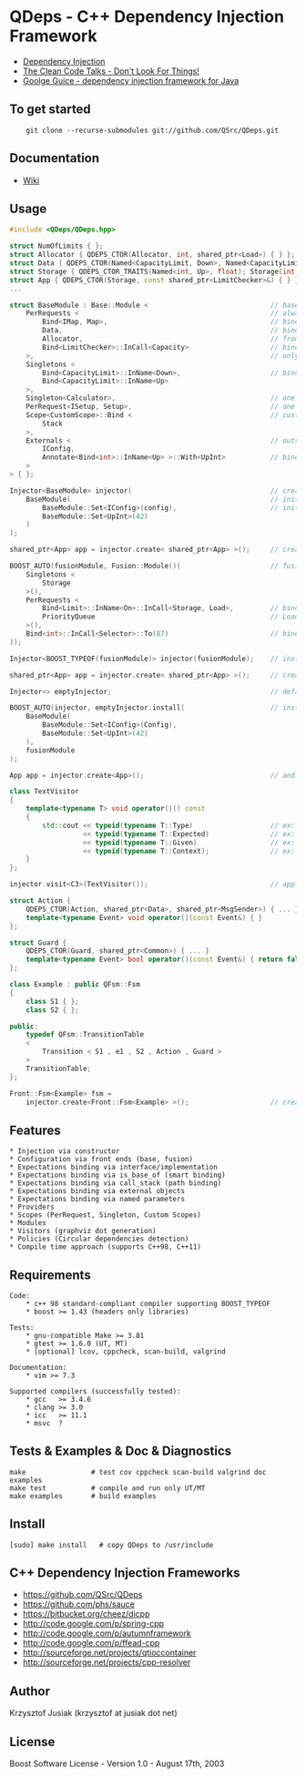 QDeps - C++ Dependency Injection Framework
================================
* [Dependency Injection](http://en.wikipedia.org/wiki/Dependency_injection)
* [The Clean Code Talks - Don't Look For Things!](http://www.youtube.com/watch?v=RlfLCWKxHJ0&feature=BFa&list=PLED6CA927B41FF5BD)
* [Goolge Guice - dependency injection framework for Java ](http://code.google.com/p/google-guice/)

To get started
-----
        git clone --recurse-submodules git://github.com/QSrc/QDeps.git

Documentation
-----
* [Wiki](http://qsrc.github.com/QDeps)

Usage
-----

``` C++
#include <QDeps/QDeps.hpp>

struct NumOfLimits { };
struct Allocator { QDEPS_CTOR(Allocator, int, shared_ptr<Load>) { } };
struct Data { QDEPS_CTOR(Named<CapacityLimit, Down>, Named<CapacityLimit, Up>) { } };
struct Storage { QDEPS_CTOR_TRAITS(Named<int, Up>, float); Storage(int, float) { } };
struct App { QDEPS_CTOR(Storage, const shared_ptr<LimitChecker>&) { } };
...
```

``` C++
struct BaseModule : Base::Module <                              // base module : type
    PerRequests <                                               // always new instance
        Bind<IMap, Map>,                                        // bind IMap to Map implementation
        Data,                                                   // bind Data to interface
        Allocator,                                              // from which Data is inhereting
        Bind<LimitChecker>::InCall<Capacity>                    // bind implementation LimitChecker
    >,                                                          // only when Capacity class is created
    Singletons <
        Bind<CapacityLimit>::InName<Down>,                      // bind using Named parameter
        Bind<CapacityLimit>::InName<Up>
    >,
    Singleton<Calculator>,                                      // one line notation - Singleton
    PerRequest<ISetup, Setup>,                                  // one line notation - PerRequest
    Scope<CustomScope>::Bind <                                  // custom scope
        Stack
    >,
    Externals <                                                 // outside objects
        IConfig,
        Annotate<Bind<int>::InName<Up> >::With<UpInt>           // bind to annotation - simplify setting
    >
> { };

Injector<BaseModule> injector(                                  // create injector from 2 modules
    BaseModule(                                                 // initialize BaseModule externals
        BaseModule::Set<IConfig>(config),                       // initialize IConfig by Config
        BaseModule::Set<UpInt>(42)
    )
);

shared_ptr<App> app = injector.create< shared_ptr<App> >();     // create App as shared_ptr
```

``` C++
BOOST_AUTO(fusionModule, Fusion::Module()(                      // fusion module : object
    Singletons <
        Storage
    >(),
    PerRequests <
        Bind<Limit>::InName<On>::InCall<Storage, Load>,         // bind (in name) only when Storage and
        PriorityQueue                                           // Load were created in given order
    >(),
    Bind<int>::InCall<Selector>::To(87)                         // bind external value
));

Injector<BOOST_TYPEOF(fusionModule)> injector(fusionModule);    // install fusion module

shared_ptr<App> app = injector.create< shared_ptr<App> >();     // create App as shared_ptr
```

``` C++
Injector<> emptyInjector;                                       // default empty injector

BOOST_AUTO(injector, emptyInjector.install(                     // install 2 modules
    BaseModule(
        BaseModule::Set<IConfig>(Config),
        BaseModule::Set<UpInt>(42)
    ),
    fusionModule
);

App app = injector.create<App>();                               // and create App as lvalue
```

``` C++
class TextVisitor
{
    template<typename T> void operator()() const
    {
        std::cout << typeid(typename T::Type)                   // ex: boost::shared_ptr<I>
                  << typeid(typename T::Expected)               // ex: I
                  << typeid(typename T::Given)                  // ex: Impl
                  << typeid(typename T::Context);               // ex: vector<C1, C2>
    }
};

injector.visit<C3>(TextVisitor());                              // apply TextVisitor for C3
```

``` C++
struct Action {
    QDEPS_CTOR(Action, shared_ptr<Data>, shared_ptr<MsgSender>) { ... }
    template<typename Event> void operator()(const Event&) { }
};

struct Guard {
    QDEPS_CTOR(Guard, shared_ptr<Common>) { ... }
    template<typename Event> bool operator()(const Event&) { return false; }
};

class Example : public QFsm::Fsm
{
    class S1 { };
    class S2 { };

public:
    typedef QFsm::TransitionTable
    <
        Transition < S1 , e1 , S2 , Action , Guard >
    >
    TransitionTable;
};

Front::Fsm<Example> fsm =
    injector.create<Front::Fsm<Example> >();                    // create fsm with actions and guards
```

Features
-----
    * Injection via constructor
    * Configuration via front ends (base, fusion)
    * Expectations binding via interface/implementation
    * Expectations binding via is_base_of (smart binding)
    * Expectations binding via call_stack (path binding)
    * Expectations binding via external objects
    * Expectations binding via named parameters
    * Providers
    * Scopes (PerRequest, Singleton, Custom Scopes)
    * Modules
    * Visitors (graphviz dot generation)
    * Policies (Circular dependencies detection)
    * Compile time approach (supports C++98, C++11)

Requirements
------------
    Code:
        * c++ 98 standard-compliant compiler supporting BOOST_TYPEOF
        * boost >= 1.43 (headers only libraries)

    Tests:
        * gnu-compatible Make >= 3.81
        * gtest >= 1.6.0 (UT, MT)
        * [optional] lcov, cppcheck, scan-build, valgrind

    Documentation:
        * vim >= 7.3

    Supported compilers (successfully tested):
        * gcc   >= 3.4.6
        * clang >= 3.0
        * icc   >= 11.1
        * msvc  ?

Tests & Examples & Doc & Diagnostics
------------
    make                # test cov cppcheck scan-build valgrind doc examples
    make test           # compile and run only UT/MT
    make examples       # build examples

Install
------------
    [sudo] make install   # copy QDeps to /usr/include

C++ Dependency Injection Frameworks
------------
* https://github.com/QSrc/QDeps
* https://github.com/phs/sauce
* https://bitbucket.org/cheez/dicpp
* http://code.google.com/p/spring-cpp
* http://code.google.com/p/autumnframework
* http://code.google.com/p/ffead-cpp
* http://sourceforge.net/projects/qtioccontainer
* http://sourceforge.net/projects/cpp-resolver

Author
------
Krzysztof Jusiak (krzysztof at jusiak dot net)

License
-------
Boost Software License - Version 1.0 - August 17th, 2003


